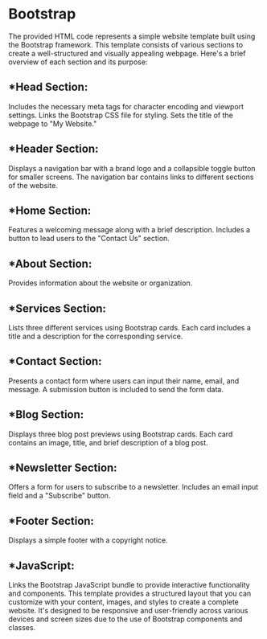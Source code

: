 # Bootstrap
The provided HTML code represents a simple website template built using the Bootstrap framework. This template consists of various sections to create a well-structured and visually appealing webpage. Here's a brief overview of each section and its purpose:

## *Head Section:

Includes the necessary meta tags for character encoding and viewport settings.
Links the Bootstrap CSS file for styling.
Sets the title of the webpage to "My Website."
## *Header Section:

Displays a navigation bar with a brand logo and a collapsible toggle button for smaller screens.
The navigation bar contains links to different sections of the website.
## *Home Section:

Features a welcoming message along with a brief description.
Includes a button to lead users to the "Contact Us" section.
## *About Section:

Provides information about the website or organization.
## *Services Section:

Lists three different services using Bootstrap cards.
Each card includes a title and a description for the corresponding service.
## *Contact Section:

Presents a contact form where users can input their name, email, and message.
A submission button is included to send the form data.
## *Blog Section:

Displays three blog post previews using Bootstrap cards.
Each card contains an image, title, and brief description of a blog post.
## *Newsletter Section:

Offers a form for users to subscribe to a newsletter.
Includes an email input field and a "Subscribe" button.
## *Footer Section:

Displays a simple footer with a copyright notice.
## *JavaScript:

Links the Bootstrap JavaScript bundle to provide interactive functionality and components.
This template provides a structured layout that you can customize with your content, images, and styles to create a complete website. It's designed to be responsive and user-friendly across various devices and screen sizes due to the use of Bootstrap components and classes.




